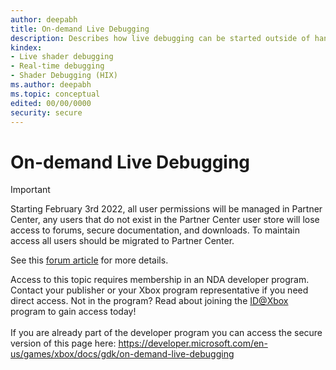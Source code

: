 ```yaml
---
author: deepabh
title: On-demand Live Debugging
description: Describes how live debugging can be started outside of hang scenarios
kindex:
- Live shader debugging
- Real-time debugging
- Shader Debugging (HIX)
ms.author: deepabh
ms.topic: conceptual
edited: 00/00/0000
security: secure
---
```


# On-demand Live Debugging
> [!IMPORTANT]
> Starting February 3rd 2022, all user permissions will be managed in Partner Center, any users that do not exist in the Partner Center user store will lose access to forums, secure documentation, and downloads. To maintain access all users should be migrated to Partner Center. <p></p>See this <a href="https://forums.xboxlive.com/articles/132187/breaking-change-user-access-for-forums-secure-docu.html">forum article</a> for more details.  

 Access to this topic requires membership in an NDA developer program. Contact your publisher or your Xbox program representative if you need direct access. Not in the program? Read about joining the <a href="https://www.xbox.com/Developers/id">ID@Xbox</a> program to gain access today!  <br/><br/>If you are already part of the developer program you can access the secure version of this page here: <a target="_blank" href="https://developer.microsoft.com/en-us/games/xbox/docs/gdk/on-demand-live-debugging">https://developer.microsoft.com/en-us/games/xbox/docs/gdk/on-demand-live-debugging</a>